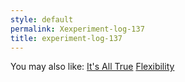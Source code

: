 ```yaml
---
style: default
permalink: Xexperiment-log-137
title: experiment-log-137
---
```

You may also like:
[It's All True](http://scp-wiki.net/this-is-the-real-life)
[Flexibility](http://scp-wiki.net/flexibility)